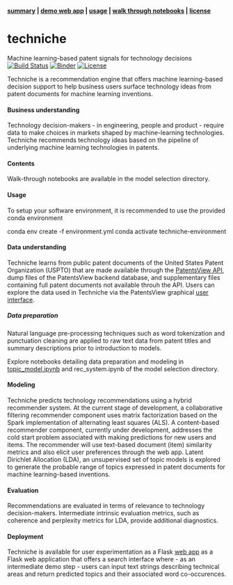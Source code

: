 **[summary](#techniche) | [demo web app](https://www.techniche.app) | [usage](#usage) | [walk through notebooks](#running-the-notebooks) | [license](#license)**

# techniche
Machine learning-based patent signals for technology decisions
[![Build Status](https://travis-ci.org/glmack/techniche.svg?branch=master)](https://travis-ci.org/glmack/techniche.svg?branch=master)
[![Binder](https://mybinder.org/badge_logo.svg)](https://mybinder.org/v2/gh/glmack/techniche/master)
[![License](https://img.shields.io/badge/License-BSD%203--Clause-blue.svg)](https://opensource.org/licenses/BSD-3-Clause)

Techniche is a recommendation engine that offers machine learning-based decision support to help business users surface technology ideas from patent documents for machine learning inventions.

#### Business understanding
Technology decision-makers - in engineering, people and product - require data to make choices in markets shaped by machine-learning technologies. Techniche recommends technology ideas based on the pipeline of underlying machine learning technologies in patents.

#### Contents
Walk-through notebooks are available in the model selection directory.

#### Usage
To setup your software environment, it is recommended to use the provided conda environment

conda env create -f environment.yml
conda activate techniche-environment

#### Data understanding
Techniche learns from public patent documents of the United States Patent Organization (USPTO) that are made available through the [PatentsView API](http://www.patentsview.org/api/doc.html), dump files of the PatentsView backend database, and supplementary files containing full patent documents not available throuh the API. Users can explore the data used in Techniche via the PatentsView graphical [user interface](http://www.patentsview.org/query/).

##### Data preparation
Natural language pre-processing techniques such as word tokenization and punctuation cleaning are applied to raw text data from patent titles and summary descriptions prior to introduction to models.

Explore notebooks detailing data preparation and modeling in [topic_model.ipynb]([https://github.com/glmack/techniche/blob/master/model_selection/rec_system.ipynb) and rec_system.ipynb of the model selection directory.

#### Modeling
Techniche predicts technology recommendations using a hybrid recommender system. At the current stage of development, a collaborative filtering recommender component uses matrix factorization based on the Spark implementation of alternating least squares (ALS). A content-based recommender component, currently under development, addresses the cold start problem associated with making predictions for new users and items. The recommender will use text-based document (item) similarity metrics and also elicit user preferences through the web app. Latent Dirichlet Allocation (LDA), an unsupervised set of topic models is explored to generate the probable range of topics expressed in patent documents for machine learning-based inventions.

#### Evaluation
Recommendations are evaluated in terms of relevance to technology decision-makers. Intermediate intrinsic evaluation metrics, such as coherence and perplexity metrics for LDA, provide additional diagnostics.

#### Deployment
Techniche is available for user experimentation as a Flask [web app](https://www.techniche.app) as a Flask web application that offers a search interface where - as an intermediate demo step - users can input text strings describing technical areas and return predicted topics and their associated word co-occurences.
